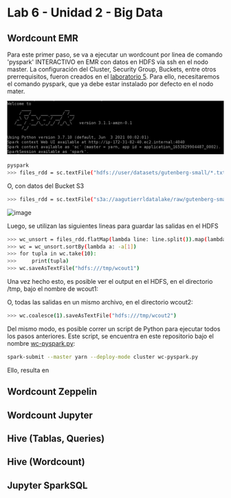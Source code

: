 # Lab 6 - Unidad 2 - Big Data

## Wordcount EMR

Para este primer paso, se va a ejecutar un wordcount por linea de comando 'pyspark' INTERACTIVO en EMR con datos en HDFS vía ssh en el nodo master. La configuración del Cluster, Security Group, Buckets, entre otros prerrequisitos, fueron creados en el [laboratorio 5](). Para ello, necesitaremos el comando pyspark, que ya debe estar instalado por defecto en el nodo mater.

![image](https://github.com/GrayDiamond493/st0263-2261-AdrianGutierrez/blob/main/lab6/img/spark-hdfs/spark_welcome.PNG)

```bash
pyspark
>>> files_rdd = sc.textFile("hdfs://user/datasets/gutenberg-small/*.txt")
```

O, con datos del Bucket S3

```bash
>>> files_rdd = sc.textFile("s3a://aagutierrldatalake/raw/gutenberg-small/*.txt")
```

![image]()

Luego, se utilizan las siguientes lineas para guardar las salidas en el HDFS
```bash
>>> wc_unsort = files_rdd.flatMap(lambda line: line.split()).map(lambda word: (word, 1)).reduceByKey(lambda a, b: a + b)
>>> wc = wc_unsort.sortBy(lambda a: -a[1])
>>> for tupla in wc.take(10):
>>>     print(tupla)
>>> wc.saveAsTextFile("hdfs:///tmp/wcout1")
```

Una vez hecho esto, es posible ver el output en el HDFS, en el directorio /tmp, bajo el nombre de wcout1:

O, todas las salidas en un mismo archivo, en el directorio wcout2:
```bash
>>> wc.coalesce(1).saveAsTextFile("hdfs:///tmp/wcout2")
```

Del mismo modo, es posible correr un script de Python para ejecutar todos los pasos anteriores. Este script, se encuentra en este repositorio bajo el nombre [wc-pyspark.py]():

```bash
spark-submit --master yarn --deploy-mode cluster wc-pyspark.py
```

Ello, resulta en

## Wordcount Zeppelin

## Wordcount Jupyter

## Hive (Tablas, Queries)

## Hive (Wordcount)

## Jupyter SparkSQL